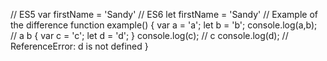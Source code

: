 // ES5
var firstName = 'Sandy'
// ES6
let firstName = 'Sandy'
// Example of the difference
function example() {
  var a = 'a';
  let b = 'b';
  console.log(a,b); // a b
  {
    var c = 'c';
    let d = 'd';
  }
  console.log(c); // c
  console.log(d); // ReferenceError: d is not defined
}
